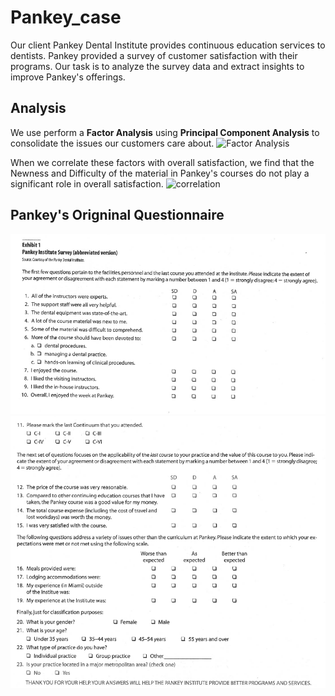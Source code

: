 # Pankey_case
Our client Pankey Dental Institute provides continuous education services to dentists. Pankey provided a survey of customer satisfaction with their programs. Our task is to analyze the survey data and extract insights to improve Pankey's offerings. 





## Analysis

We use perform a **Factor Analysis** using **Principal Component Analysis** to consolidate the issues our customers care about.
![Factor Analysis]()

When we correlate these factors with overall satisfaction, we find that the Newness and Difficulty of the material in Pankey's courses do not play a significant role in overall satisfaction. 
![correlation]()


## Pankey's Origninal Questionnaire
![Alt text](https://github.com/alexlampros/Pankey_case/blob/main/pankey%20survey%201.png)
![Alt text](https://github.com/alexlampros/Pankey_case/blob/main/pankey%20survey%202.png)

